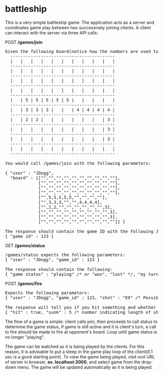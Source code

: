 battleship
==========
This is a very simple battleship game. The application acts as a server and coordinates game play between two successively joining clients. A client can interact with the server via three API calls:

POST **/games/join**
<pre>
Given the following board(notice how the numbers are used to indicate the length of ship):
  -----------------------------------------
  |   |   |   |   |   |   |   |   |   |   |
  -----------------------------------------
  |   |   |   |   |   |   |   |   |   |   |
  -----------------------------------------
  |   |   |   |   |   |   |   |   |   |   |
  -----------------------------------------
  |   |   |   |   |   |   |   |   |   |   |
  -----------------------------------------
  |   | 5 | 5 | 5 | 5 | 5 |   |   |   |   |
  -----------------------------------------
  |   | 3 | 3 | 3 |   |   | 4 | 4 | 4 | 4 |
  -----------------------------------------
  |   | 2 | 2 |   |   |   |   |   |   | 3 |
  -----------------------------------------
  |   |   |   |   |   |   |   |   |   | 3 |
  -----------------------------------------
  |   |   |   |   |   |   |   |   |   | 3 |
  -----------------------------------------
  |   |   |   |   |   |   |   |   |   |   |
  -----------------------------------------

You would call /games/join with the following parameters:

{ "user" : "JDogg",
  "board" : [["","","","","","","","","",""],
             ["","","","","","","","","",""],
             ["","","","","","","","","",""],
             ["","","","","","","","","",""],
             ["",5,5,5,5,5,"","","",""],
             ["",3,3,3,"","",4,4,4,4],
             ["",2,2,"","","","","","",3],
             ["","","","","","","","","",3],
             ["","","","","","","","","",3],
             ["","","","","","","","","",""]] }

The response should contain the game ID with the following JSON form:
{ "game_id" : 123 }
</pre>
GET  **/games/status**
<pre>
/games/status expects the following parameters:
{ "user" : "JDogg", "game_id" : 123 }

The response should contain the following:
{ "game_status" : "playing" /* or "won", "lost" */, "my_turn" : true /* or false */ }
</pre>
POST **/games/fire**
<pre>
Expects the following parameters:
{ "user" : "JDogg", "game_id" : 123, "shot" : "E9" /* Possible values are in range A1-J10 */ }

The response will tell you if you hit something and whether or not that hit resulted in a sunk ship:
{ "hit" : true, "sunk" : 5 /* number indicating length of ship that was sunk */
</pre>

The flow of a game is simple: client calls join, then proceeds to call status to determine the game status, if game is still active and it is client's turn, a call to fire should be made to fire at opponent's board. Loop until game status is no longer "playing".

The game can be watched as it is being played by the clients. For this reason, it is advisable to put a sleep in the game play loop of the client(0.1 sec is a good starting point). To view the game being played, visit root URL of server in browser, **ex. localhost:3000**, and select game from the drop-down menu. The game will be updated automatically as it is being played.

